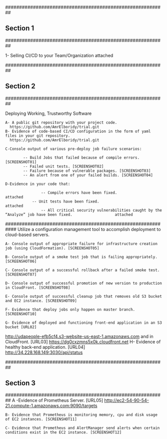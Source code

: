 ##########################################################
##                      Section 1                       ##
##########################################################

1-  Selling CI/CD to your Team/Organization  	  attached

##########################################################
##			Section 2			##
##########################################################

 Deploying Working, Trustworthy Software

	A- A public git repository with your project code. 
      https://github.com/AmrElboridy/trial.git
	B- Evidence of code-based CI/CD configuration in the form of yaml files in your git repository.
      https://github.com/AmrElboridy/trial.git

	C-Console output of various pre-deploy job failure scenarios:

    		-- Build Jobs that failed because of compile errors. [SCREENSHOT01]
    		-- Failed unit tests. [SCREENSHOT02]
    		-- Failure because of vulnerable packages. [SCREENSHOT03]
    		-- An alert from one of your failed builds. [SCREENSHOT04]

	D-Evidence in your code that:

    		        -- Compile errors have been fixed.	                                                        	attached		
                -- Unit tests have been fixed.		                                                          	attached
    	        	-- All critical security vulnerabilities caught by the “Analyze” job have been fixed.					attached

############################################################
Utilize a configuration management tool to accomplish deployment to cloud-based servers. 

	A- Console output of appropriate failure for infrastructure creation job (using CloudFormation). [SCREENSHOT05]

	B- Console output of a smoke test job that is failing appropriately. [SCREENSHOT06]

	C- Console output of a successful rollback after a failed smoke test. [SCREENSHOT07]

	D- Console output of successful promotion of new version to production in CloudFront. [SCREENSHOT08]

	E- Console output of successful cleanup job that removes old S3 bucket and EC2 instance. [SCREENSHOT09]

	F- Evidence that deploy jobs only happen on master branch. [SCREENSHOT10]

	G- Evidence of deployed and functioning front-end application in an S3 bucket [URL02] 

http://udapeople-efb5cf4.s3-website-us-east-1.amazonaws.com
	and in CloudFront. [URL03]
https://dg0cxzmns5x0k.cloudfront.net
	H- Evidence of healthy back-end application. [URL04]
  http://34.228.168.149:3030/api/status



##########################################################
##                      Section 3                       ##
##########################################################
	A -Evidence of Prometheus Server. [URL05]
	http://ec2-54-90-54-21.compute-1.amazonaws.com:9090/targets

	B- Evidence that Prometheus is monitoring memory, cpu and disk usage of EC2 instances. [SCREENSHOT11]

	C- Evidence that Prometheus and AlertManager send alerts when certain conditions exist in the EC2 instance. [SCREENSHOT12]
